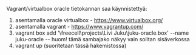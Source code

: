 
Vagrant/virtualbox oracle tietokannan saa käynnistettyä:

1. asentamalla oracle virtualbox - https://www.virtualbox.org/
2. asentamalla vagrant - https://www.vagrantup.com/
3. vagrant box add '\\freecell\projects\Livi Juku\juku-oracle.box' --name juku-oracle
-- huom! tämä sambajako näkyy vain solitan sisäverkossa
4. vagrant up (suoritetaan tässä hakemistossa)